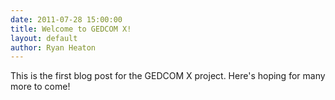 ```yaml
---
date: 2011-07-28 15:00:00
title: Welcome to GEDCOM X!
layout: default
author: Ryan Heaton
---
```

This is the first blog post for the GEDCOM X project. Here's hoping for many more to come!
